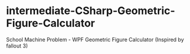 # intermediate-CSharp-Geometric-Figure-Calculator
 School Machine Problem - WPF Geometric Figure Calculator (Inspired by fallout 3) 
